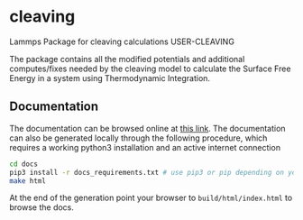 # cleaving

Lammps Package for cleaving calculations USER-CLEAVING

The package contains all the modified potentials and additional computes/fixes needed by the cleaving model to calculate the Surface Free Energy in a system using Thermodynamic Integration.

## Documentation

The documentation can be browsed online at [this link](https://demonico85.github.io/cleaving/). The documentation can also be generated locally through the following procedure, which requires a working python3 installation and an active internet connection

```bash
cd docs
pip3 install -r docs_requirements.txt # use pip3 or pip depending on your local setup
make html
```

At the end of the generation point your browser to `build/html/index.html` to browse the docs.

